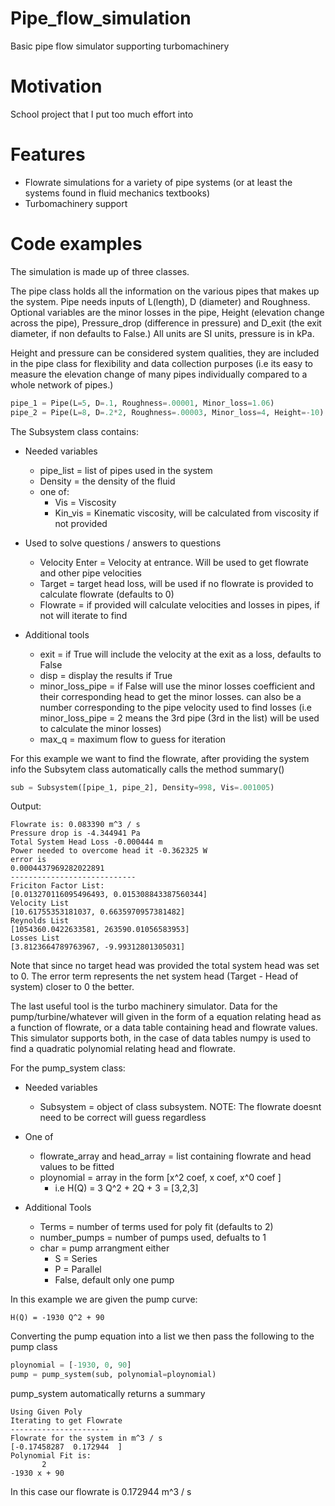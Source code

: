 # Pipe_flow_simulation
Basic pipe flow simulator supporting turbomachinery 

# Motivation 
School project that I put too much effort into 

# Features
- Flowrate simulations for a variety of pipe systems (or at least the systems found in fluid mechanics textbooks) 
- Turbomachinery support

# Code examples 

The simulation is made up of three classes. 

The pipe class holds all the information on the various pipes that makes up the system. Pipe needs inputs of L(length), D (diameter) and Roughness. Optional variables are the minor losses in the pipe, Height (elevation change across the pipe), Pressure_drop (difference in pressure) and D_exit (the exit diameter, if non defaults to False.) All units are SI units, pressure is in kPa. 

Height and pressure can be considered system qualities, they are included in the pipe class for flexibility and data collection purposes (i.e its easy to measure the elevation change of many pipes individually compared to a whole network of pipes.) 

```Python
pipe_1 = Pipe(L=5, D=.1, Roughness=.00001, Minor_loss=1.06)
pipe_2 = Pipe(L=8, D=.2*2, Roughness=.00003, Minor_loss=4, Height=-10)
```

The Subsystem class contains: 
- Needed variables
  - pipe_list = list of pipes used in the system
  - Density = the density of the fluid
  - one of:
    - Vis = Viscosity
    - Kin_vis = Kinematic viscosity, will be calculated from viscosity if not provided

- Used to solve questions / answers to questions
  - Velocity Enter = Velocity at entrance. Will be used to get flowrate and other pipe velocities 
  - Target = target head loss, will be used if no flowrate is provided to calculate flowrate (defaults to 0) 
  - Flowrate = if provided will calculate velocities and losses in pipes, if not will iterate to find

- Additional tools
  - exit = if True will include the velocity at the exit as a loss, defaults to False
  - disp = display the results if True
  - minor_loss_pipe = if False will use the minor losses coefficient and their corresponding head to get the minor losses. can also be a number corresponding to the pipe velocity used to find losses (i.e minor_loss_pipe = 2 means the 3rd pipe (3rd in the list) will be used to calculate the minor losses)
  - max_q = maximum flow to guess for iteration

For this example we want to find the flowrate, after providing the system info the Subsytem class automatically calls the method summary() 

```Python
sub = Subsystem([pipe_1, pipe_2], Density=998, Vis=.001005)
```

Output: 
```
Flowrate is: 0.083390 m^3 / s
Pressure drop is -4.344941 Pa
Total System Head Loss -0.000444 m
Power needed to overcome head it -0.362325 W
error is
0.0004437969282022891
----------------------------
Friciton Factor List:
[0.013270116095496493, 0.015308843387560344]
Velocity List
[10.61755353181037, 0.6635970957381482]
Reynolds List
[1054360.0422633581, 263590.01056583953]
Losses List
[3.8123664789763967, -9.99312801305031]
```

Note that since no target head was provided the total system head was set to 0. The error term represents the net system head (Target - Head of system) closer to 0 the better. 

The last useful tool is the turbo machinery simulator. Data for the pump/turbine/whatever will given in the form of a equation relating head as a function of flowrate, or a data table containing head and flowrate values. This simulator supports both, in the case of data tables numpy is used to find a quadratic polynomial relating head and flowrate. 

For the pump_system class: 
- Needed variables
  - Subsystem = object of class subsystem. NOTE: The flowrate doesnt need to be correct will guess regardless
- One of
  - flowrate_array and head_array = list containing flowrate and head values to be fitted
  - ploynomial = array in the form [x^2 coef, x coef, x^0 coef ]
    - i.e H(Q) = 3 Q^2 + 2Q + 3 = [3,2,3]

- Additional Tools
  - Terms = number of terms used for poly fit (defaults to 2) 
  - number_pumps = number of pumps used, defualts to 1
  - char = pump arrangment either
    - S = Series
    - P = Parallel
    - False, default only one pump 

In this example we are given the pump curve: 

```Math 
H(Q) = -1930 Q^2 + 90
```

Converting the pump equation into a list we then pass the following to the pump class

```Python
ploynomial = [-1930, 0, 90]
pump = pump_system(sub, polynomial=ploynomial)
```

pump_system automatically returns a summary 

```
Using Given Poly
Iterating to get Flowrate
----------------------
Flowrate for the system in m^3 / s
[-0.17458287  0.172944  ]
Polynomial Fit is:
       2
-1930 x + 90
```
In this case our flowrate is 0.172944 m^3 / s
